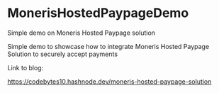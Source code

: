 # MonerisHostedPaypageDemo
Simple demo on Moneris Hosted Paypage solution 

Simple demo to showcase how to integrate Moneris Hosted Paypage Solution to securely accept payments

Link to blog:

https://codebytes10.hashnode.dev/moneris-hosted-paypage-solution

